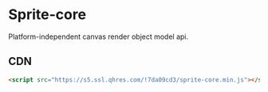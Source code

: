 # Sprite-core

Platform-independent canvas render object model api.

## CDN

```html
<script src="https://s5.ssl.qhres.com/!7da09cd3/sprite-core.min.js"></script>
```
